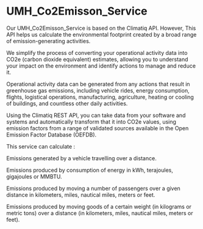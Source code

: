 # UMH_Co2Emisson_Service
Our UMH_Co2Emisson_Service is based on the Climatiq API.
However, This API helps us calculate the environmental footprint created by a broad range of emission-generating activities.

We simplify the process of converting your operational activity data into CO2e (carbon dioxide equivalent) estimates, allowing you to understand your impact on the environment and identify actions to manage and reduce it.

Operational activity data can be generated from any actions that result in greenhouse gas emissions, including vehicle rides, energy consumption, flights, logistical operations, manufacturing, agriculture, heating or cooling of buildings, and countless other daily activities.

Using the Climatiq REST API, you can take data from your software and systems and automatically transform that it into CO2e values, using emission factors from a range of validated sources available in the Open Emission Factor Database (OEFDB).

This service can calculate :

 Emissions generated by a vehicle travelling over a distance.

 Emissions produced by consumption of energy in kWh, terajoules, gigajoules or MMBTU.

 Emissions produced by moving a number of passengers over a given distance in kilometers, miles, nautical miles, meters or feet.

 Emissions produced by moving goods of a certain weight (in kilograms or metric tons) over a distance (in kilometers, miles, nautical miles, meters or feet).